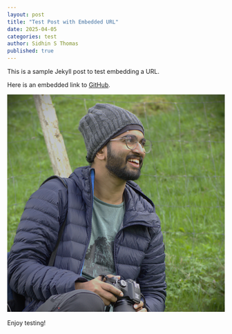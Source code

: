 ```yaml
---
layout: post
title: "Test Post with Embedded URL"
date: 2025-04-05
categories: test
author: Sidhin S Thomas
published: true
---
```


This is a sample Jekyll post to test embedding a URL.

Here is an embedded link to [GitHub](https://github.com).

![My Profile Pic](/assets/images/profile.jpg)

Enjoy testing!
